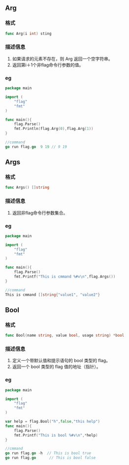 ## Arg

### 格式

```go
func Arg(i int) sting
```

### 描述信息

1. 如果请求的元素不存在，则 Arg 返回一个空字符串。
2. 返回第i＋1个非flag命令行参数的值。

### eg

```go
package main

import (
	"flag"
	"fmt"
)

func main(){
	flag.Parse()
	fmt.Println(flag.Arg(0),flag.Arg(1))
}

//command
go run flag.go  9 19 // 9 19
```

## Args

### 格式

```go
func Args() []string
```

### 描述信息

1. 返回非flag命令行参数集合。

### eg

```go
package main

import (
	"flag"
	"fmt"
)

func main(){
	flag.Parse()
	fmt.Printf("This is cmmand %#v\n",flag.Args())
}

//command
This is cmmand []string{"value1", "value2"}
```

## Bool

### 格式

```go
func Bool(name string, value bool, usage string) *bool
```

### 描述信息

1. 定义一个带默认值和提示语句的 bool 类型的 flag。
2. 返回一个 bool 类型的 flag 值的地址（指针）。

### eg

```go
package main

import (
	"flag"
	"fmt"
)

var help = flag.Bool("h",false,"this help")
func main(){
	flag.Parse()
	fmt.Printf("This is bool %#v\n",*help)
}

//cmmand
go run flag.go -h  // This is bool true
go run flag.go		// This is bool false
```



